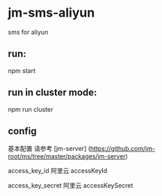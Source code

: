 # jm-sms-aliyun

sms for aliyun

## run:

npm start

## run in cluster mode:

npm run cluster

## config

基本配置 请参考 [jm-server] (https://github.com/jm-root/ms/tree/master/packages/jm-server)

access_key_id 阿里云 accessKeyId

access_key_secret 阿里云 accessKeySecret
